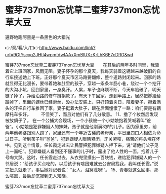 # 蜜芽737mon忘忧草二蜜芽737mon忘忧草大豆
遍野地跑阿黑是一条黑色的大猎光

👉/观/看/入/口👉http://www.baidu.com/link?url=9GtYscxq2JHtl4wpmtdwIAAxXmBlUXzKrLhK6E7cDRO&wd

蜜芽737mon忘忧草二蜜芽737mon忘忧草大豆　　在其后的两年多时间里，我骑着它上班回家，风雨无阻。妻子怀孕的那个夏天，我每天骑着这辆越来越破旧的自行车接送她上下班。正好那个夏天市区马路要翻修，整个道路封闭起来。回家的路就显得无比漫长，要带着她和肚里的孩子，穿越一条条羊肠小巷，绕过一个个挖开的大沟小坑，回到家里，一身臭汗。人累，车子也麻烦不断，今天车胎破了，明天链子掉了，净给沿路的修车摊捐款了。有天下午回家，走到半路上，居然把脚蹬给踏掉了，里面的螺丝已经滑丝，没办法安装上，只好顶着炎日，陪着妻子，擦着满头的汗把自行车推回了家。妻子挺着大肚子，跟在后面憧憬了一路：咱们要是有辆摩托车多好。
　　不但笑了，而且对他们有了几分敬意。
	11、撸了个妆然后发现被放鸽子了。
在一个公捕大会现场，一个小孩被一个小姑娘抱着哭喊着叫“爸爸”。小姑娘是犯罪嫌疑人的妹妹，孩子就是他刚满3岁的儿子。因为家里穷，前两年他老婆跟别人跑了，家里还有一个年近古稀的老母亲，平日里四口人相依为命过日子。听到孩子叫“爸爸”，犯罪嫌疑人眼睛紧闭，牙关紧咬，痛苦的将头埋在怀中。见到这个情景，任长霞走过去让民警把犯罪嫌疑人押下来，说“请他们父子见上一面吧”。犯罪嫌疑人看到还不懂事的儿子时，露出了他人性的一面，抱着儿子号啕大哭。这时，任长霞走过去，从衣兜里摸出一百块钱，递给犯罪嫌疑人的一个邻居说：“给孩子买点吃的，以后孩子有啥困难就去公安局找我，我叫任长霞。”说完扭头就走了，事后她对记者说：“女人，泪窝浅呀!”。
	15、青春就这么回事，那么喧嚣，最后却沉寂到无人知晓。

蜜芽737mon忘忧草二蜜芽737mon忘忧草大豆
